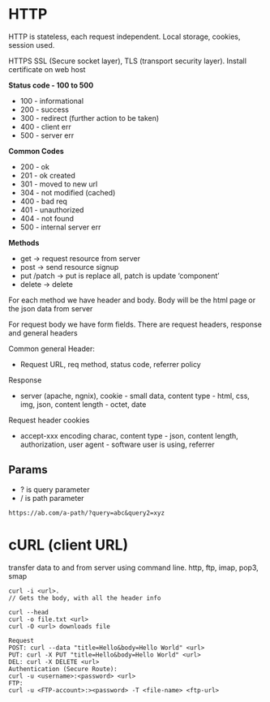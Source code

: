 # HTTP
HTTP is stateless, each request independent. Local storage, cookies, session used.

HTTPS
SSL (Secure socket layer), TLS (transport security layer). Install certificate on web host

**Status code - 100 to 500**
* 100 - informational
* 200 - success
* 300 - redirect (further action to be taken)
* 400 - client err
* 500 - server err

**Common Codes**
* 200 - ok
* 201 - ok created
* 301 - moved to new url
* 304 - not modified (cached)
* 400 - bad req
* 401 - unauthorized
* 404 - not found
* 500 - internal server err

**Methods**
* get -> request resource from server
* post -> send resource signup
* put /patch -> put is replace all, patch is update ‘component’
* delete -> delete

For each method we have header and body. Body will be the html page or the json data from server

For request body we have form fields. There are request headers, response and general headers

Common general Header: 
* Request URL, req method, status code, referrer policy

Response
* server (apache, ngnix), cookie - small data, content type - html, css, img, json, content length - octet, date

Request header cookies
* accept-xxx encoding charac, content type - json, content length, authorization, user agent - software user is using, referrer

## Params
* ? is query parameter
* / is path parameter

`https://ab.com/a-path/?query=abc&query2=xyz`

# cURL (client URL)
transfer data to and from server using command line. http, ftp, imap, pop3, smap
```
curl -i <url>. 
// Gets the body, with all the header info

curl --head
curl -o file.txt <url>
curl -O <url> downloads file
```
```
Request
POST: curl --data "title=Hello&body=Hello World" <url>
PUT: curl -X PUT "title=Hello&body=Hello World" <url>
DEL: curl -X DELETE <url>
Authentication (Secure Route):
curl -u <username>:<password> <url>
FTP:
curl -u <FTP-account>:><password> -T <file-name> <ftp-url>
```